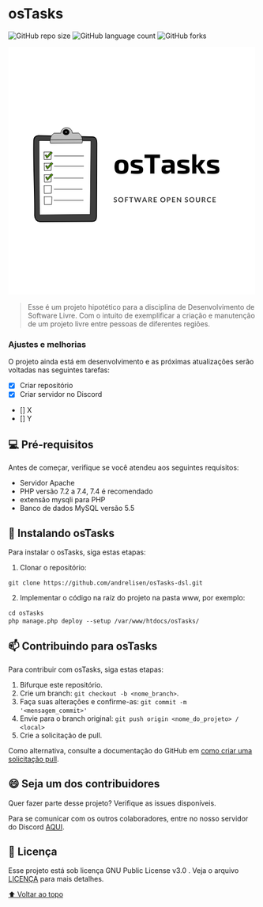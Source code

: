 # osTasks

<!---Esses são exemplos. Veja https://shields.io para outras pessoas ou para personalizar este conjunto de escudos. Você pode querer incluir dependências, status do projeto e informações de licença aqui--->

![GitHub repo size](https://img.shields.io/github/repo-size/iuricode/README-template?style=for-the-badge)
![GitHub language count](https://img.shields.io/github/languages/count/iuricode/README-template?style=for-the-badge)
![GitHub forks](https://img.shields.io/github/forks/iuricode/README-template?style=for-the-badge)

<img src="logo.png" alt="Logo osTasks">

> Esse é um projeto hipotético para a disciplina de Desenvolvimento de Software Livre. Com o intuito de exemplificar a criação e manutenção de um projeto livre entre pessoas de diferentes regiões.

### Ajustes e melhorias

O projeto ainda está em desenvolvimento e as próximas atualizações serão voltadas nas seguintes tarefas:

- [x] Criar repositório
- [x] Criar servidor no Discord
- []  X
- []  Y

## 💻 Pré-requisitos

Antes de começar, verifique se você atendeu aos seguintes requisitos:
<!---Estes são apenas requisitos de exemplo. Adicionar, duplicar ou remover conforme necessário--->
* Servidor Apache
* PHP versão 7.2 a 7.4, 7.4 é recomendado
* extensão mysqli para PHP
* Banco de dados MySQL versão 5.5


## 🚀 Instalando osTasks

Para instalar o osTasks, siga estas etapas:

1) Clonar o repositório:
```
git clone https://github.com/andrelisen/osTasks-dsl.git
```

2) Implementar o código na raíz do projeto na pasta www, por exemplo:
```
cd osTasks
php manage.php deploy --setup /var/www/htdocs/osTasks/
```


## 📫 Contribuindo para osTasks
<!---Se o seu README for longo ou se você tiver algum processo ou etapas específicas que deseja que os contribuidores sigam, considere a criação de um arquivo CONTRIBUTING.md separado--->
Para contribuir com osTasks, siga estas etapas:

1. Bifurque este repositório.
2. Crie um branch: `git checkout -b <nome_branch>`.
3. Faça suas alterações e confirme-as: `git commit -m '<mensagem_commit>'`
4. Envie para o branch original: `git push origin <nome_do_projeto> / <local>`
5. Crie a solicitação de pull. 

Como alternativa, consulte a documentação do GitHub em [como criar uma solicitação pull](https://help.github.com/en/github/collaborating-with-issues-and-pull-requests/creating-a-pull-request).


## 😄 Seja um dos contribuidores<br>

Quer fazer parte desse projeto? Verifique as issues disponíveis.

Para se comunicar com os outros colaboradores, entre no nosso servidor do Discord [AQUI](https://discord.gg/7K4jdkPr).

## 📝 Licença

Esse projeto está sob licença GNU Public License v3.0 . Veja o arquivo [LICENÇA](LICENSE.md) para mais detalhes.

[⬆ Voltar ao topo](#osTasks)<br>
